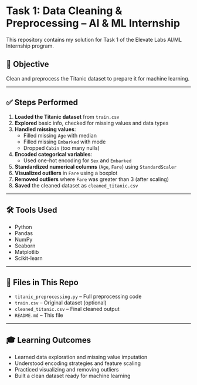 # Task 1: Data Cleaning & Preprocessing – AI & ML Internship

This repository contains my solution for Task 1 of the Elevate Labs AI/ML Internship program.

## 📌 Objective
Clean and preprocess the Titanic dataset to prepare it for machine learning.

---

## ✅ Steps Performed

1. **Loaded the Titanic dataset** from `train.csv`
2. **Explored** basic info, checked for missing values and data types
3. **Handled missing values**:
   - Filled missing `Age` with median
   - Filled missing `Embarked` with mode
   - Dropped `Cabin` (too many nulls)
4. **Encoded categorical variables**:
   - Used one-hot encoding for `Sex` and `Embarked`
5. **Standardized numerical columns** (`Age`, `Fare`) using `StandardScaler`
6. **Visualized outliers** in `Fare` using a boxplot
7. **Removed outliers** where `Fare` was greater than 3 (after scaling)
8. **Saved** the cleaned dataset as `cleaned_titanic.csv`

---

## 🛠 Tools Used
- Python
- Pandas
- NumPy
- Seaborn
- Matplotlib
- Scikit-learn

---

## 📁 Files in This Repo
- `titanic_preprocessing.py` – Full preprocessing code
- `train.csv` – Original dataset (optional)
- `cleaned_titanic.csv` – Final cleaned output
- `README.md` – This file

---

## 🎓 Learning Outcomes
- Learned data exploration and missing value imputation
- Understood encoding strategies and feature scaling
- Practiced visualizing and removing outliers
- Built a clean dataset ready for machine learning

